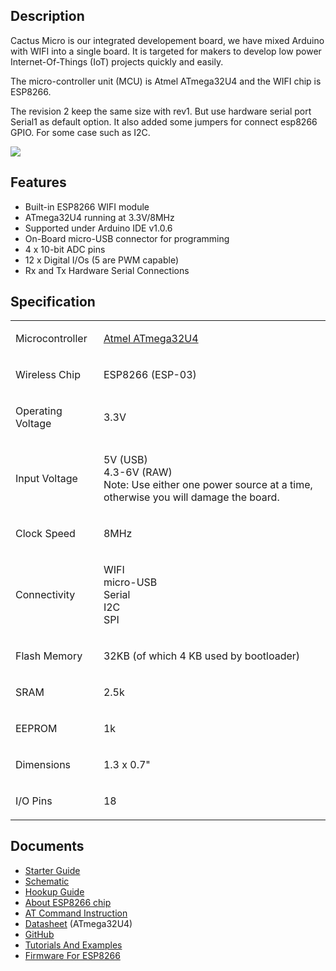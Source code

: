 

## Description

Cactus Micro is our integrated developement board, we have mixed Arduino
with WIFI into a single board. It is targeted for makers to develop low
power Internet-Of-Things (IoT) projects quickly and easily.

The micro-controller unit (MCU) is Atmel ATmega32U4 and the WIFI chip is
ESP8266.

The revision 2 keep the same size with rev1. But use hardware serial
port Serial1 as default option. It also added some jumpers for connect
esp8266 GPIO. For some case such as
I2C.

<img src="https://d3s5r33r268y59.cloudfront.net/43582/products/thumbs/2015-07-03T08:03:38.429Z-cactusN1-.jpg.855x570_q85_pad_rcrop.jpg">

## Features

  - Built-in ESP8266 WIFI module
  - ATmega32U4 running at 3.3V/8MHz
  - Supported under Arduino IDE v1.0.6
  - On-Board micro-USB connector for programming
  - 4 x 10-bit ADC pins
  - 12 x Digital I/Os (5 are PWM capable)
  - Rx and Tx Hardware Serial Connections

## Specification

<table>
<tbody>
<tr class="odd">
<td><p>Microcontroller</p></td>
<td><p><a href="http://www.atmel.com/devices/atmega32u4.aspx">Atmel ATmega32U4</a></p></td>
</tr>
<tr class="even">
<td><p>Wireless Chip</p></td>
<td><p>ESP8266 (ESP-03)</p></td>
</tr>
<tr class="odd">
<td><p>Operating Voltage</p></td>
<td><p>3.3V</p></td>
</tr>
<tr class="even">
<td><p>Input Voltage</p></td>
<td><p>5V (USB)<br />
4.3-6V (RAW)<br />
Note: Use either one power source at a time, otherwise you will damage the board.</p></td>
</tr>
<tr class="odd">
<td><p>Clock Speed</p></td>
<td><p>8MHz</p></td>
</tr>
<tr class="even">
<td><p>Connectivity</p></td>
<td><p>WIFI<br />
micro-USB<br />
Serial<br />
I2C<br />
SPI</p></td>
</tr>
<tr class="odd">
<td><p>Flash Memory</p></td>
<td><p>32KB (of which 4 KB used by bootloader)</p></td>
</tr>
<tr class="even">
<td><p>SRAM</p></td>
<td><p>2.5k</p></td>
</tr>
<tr class="odd">
<td><p>EEPROM</p></td>
<td><p>1k</p></td>
</tr>
<tr class="even">
<td><p>Dimensions</p></td>
<td><p>1.3 x 0.7&quot;</p></td>
</tr>
<tr class="odd">
<td><p>I/O Pins</p></td>
<td><p>18</p></td>
</tr>
<tr class="even">
</tr>
</tbody>
</table>

## Documents

  - [Starter
    Guide](Cactus_Micro_Starter_Guide.md)
  - [Schematic](https://github.com/AprilBrother/cactus-micro-r2/raw/master/schematic/cactus-micro-rev2.pdf)
  - [Hookup Guide](Cactus_Micro_Rev2_Hookup_Guide.md)
  - [About ESP8266 chip](https://nurdspace.nl/ESP8266)
  - [AT Command
    Instruction](https://github.com/AprilBrother/cactus-micro/raw/b474a5558d06c6a52969db79bd7a47958c64111b/docs/at-espressif-instruction-set-v0.21.pdf)
  - [Datasheet](https://github.com/AprilBrother/cactus-micro-r2/raw/master/datasheet/ATMega32U4.pdf)
    (ATmega32U4)
  - [GitHub](https://github.com/AprilBrother/cactus-micro-r2)
  - [Tutorials And Examples](Cactus_Micro_R2_Tutorial.md)
  - [Firmware For ESP8266](Firmware_For_ESP8266.md)

